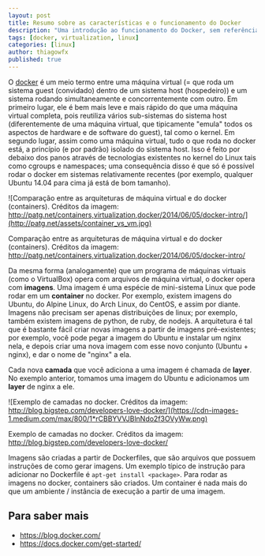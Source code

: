 ```yaml
---
layout: post
title: Resumo sobre as características e o funcionamento do Docker
description: "Uma introdução ao funcionamento do Docker, sem referências externas."
tags: [docker, virtualization, linux]
categories: [linux]
author: thiagowfx
published: true
---
```


O [docker](https://www.docker.com/) é um meio termo entre uma máquina virtual (= que roda um sistema guest (convidado) dentro de um sistema host (hospedeiro)) e um sistema rodando simultaneamente e concorrentemente com outro. Em primeiro lugar, ele é bem mais leve e mais rápido do que uma máquina virtual completa, pois reutiliza vários sub-sistemas do sistema host (diferentemente de uma máquina virtual, que tipicamente "emula" todos os aspectos de hardware e de software do guest), tal como o kernel. Em segundo lugar, assim como uma máquina virtual, tudo o que roda no docker está, a princípio (e por padrão) isolado do sistema host. Isso é feito por debaixo dos panos através de tecnologias existentes no kernel do Linux tais como cgroups e namespaces; uma consequência disso é que só é possível rodar o docker em sistemas relativamente recentes (por exemplo, qualquer Ubuntu 14.04 para cima já está de bom tamanho).


![Comparação entre as arquiteturas de máquina virtual e do docker (containers). Créditos da imagem: http://patg.net/containers,virtualization,docker/2014/06/05/docker-intro/](http://patg.net/assets/container_vs_vm.jpg)


Comparação entre as arquiteturas de máquina virtual e do docker (containers). Créditos da imagem: http://patg.net/containers,virtualization,docker/2014/06/05/docker-intro/


Da mesma forma (analogamente) que um programa de máquinas virtuais (como o VirtualBox) opera com arquivos de máquina virtual, o docker opera com **imagens**. Uma imagem é uma espécie de mini-sistema Linux que pode rodar em um **container** no docker. Por exemplo, existem imagens do Ubuntu, do Alpine Linux, do Arch Linux, do CentOS, e assim por diante. Imagens não precisam ser apenas distribuições de linux; por exemplo, também existem imagens de python, de ruby, de nodejs. A arquitetura é tal que é bastante fácil criar novas imagens a partir de imagens pré-existentes; por exemplo, você pode pegar a imagem do Ubuntu e instalar um nginx nela, e depois criar uma nova imagem com esse novo conjunto (Ubuntu + nginx), e dar o nome de "nginx" a ela.


Cada nova **camada** que você adiciona a uma imagem é chamada de **layer**. No exemplo anterior, tomamos uma imagem do Ubuntu e adicionamos um **layer** de nginx a ele.


![Exemplo de camadas no docker. Créditos da imagem: http://blog.bigstep.com/developers-love-docker/](https://cdn-images-1.medium.com/max/800/1*rCBBYVVJBlnNdo2f3OVyWw.png)


Exemplo de camadas no docker. Créditos da imagem: http://blog.bigstep.com/developers-love-docker/


Imagens são criadas a partir de Dockerfiles, que são arquivos que possuem instruções de como gerar imagens. Um exemplo típico de instrução para adicionar no Dockerfile é `apt-get install <package>`. Para rodar as imagens no docker, containers são criados. Um container é nada mais do que um ambiente / instância de execução a partir de uma imagem.


Para saber mais
---------------


* https://blog.docker.com/
* https://docs.docker.com/get-started/
